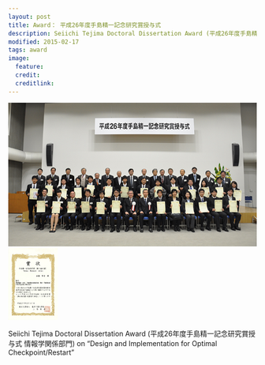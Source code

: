 ```yaml
---
layout: post
title: Award： 平成26年度手島精一記念研究賞授与式
description: Seiichi Tejima Doctoral Dissertation Award (平成26年度手島精一記念研究賞授与式 情報学関係部門) on “Design and Implementation for Optimal Checkpoint/Restart”
modified: 2015-02-17
tags: award
image:
  feature: 
  credit: 
  creditlink: 
---
```



<img src="/files/2015-02-Titech-Award-2.jpg" alt="">
<img src="/files/2015-02-Titech-Award-1.jpg" width=100 alt="">

Seiichi Tejima Doctoral Dissertation Award (平成26年度手島精一記念研究賞授与式 情報学関係部門) on “Design and Implementation for Optimal Checkpoint/Restart”
